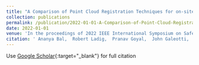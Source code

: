 ```yaml
---
title: "A Comparison of Point Cloud Registration Techniques for on-site Disaster Data from the Surfside Structural Collapse"
collection: publications
permalink: /publication/2022-01-01-A-Comparison-of-Point-Cloud-Registration-Techniques-for-on-site-Disaster-Data-from-the-Surfside-Structural-Collapse
date: 2022-01-01
venue: 'In the proceedings of 2022 IEEE International Symposium on Safety, Security, and Rescue Robotics (SSRR)'
citation: ' Ananya Bal,  Robert Ladig,  Pranav Goyal,  John Galeotti,  Howie Choset,  David Merrick,  Robin Murphy, &quot;A Comparison of Point Cloud Registration Techniques for on-site Disaster Data from the Surfside Structural Collapse.&quot; In the proceedings of 2022 IEEE International Symposium on Safety, Security, and Rescue Robotics (SSRR), 2022.'
---
```

Use [Google Scholar](https://scholar.google.com/scholar?q=A+Comparison+of+Point+Cloud+Registration+Techniques+for+on+site+Disaster+Data+from+the+Surfside+Structural+Collapse){:target="_blank"} for full citation